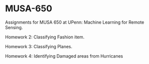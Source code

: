 # MUSA-650
Assignments for MUSA 650 at UPenn: Machine Learning for Remote Sensing. 

Homework 2: Classifying Fashion item. 

Homework 3: Classifying Planes. 

Homework 4: Identifying Damaged areas from Hurricanes
